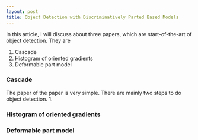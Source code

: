 ```yaml
---
layout: post
title: Object Detection with Discriminatively Parted Based Models
---
```


In this article, I will discuss about three papers, which are start-of-the-art of object detection. They are
   1. Cascade
   2. Histogram of oriented gradients
   3. Deformable part model

### Cascade

The paper of the paper is very simple. There are mainly two steps to do object detection.
    1. 

### Histogram of oriented gradients

### Deformable part model